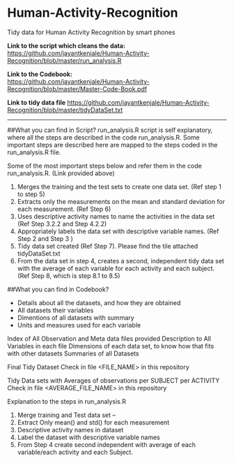 # Human-Activity-Recognition
Tidy data for Human Activity Recognition by smart phones

**Link to the script which cleans the data:**  
https://github.com/jayantkenjale/Human-Activity-Recognition/blob/master/run_analysis.R

**Link to the Codebook:**  
https://github.com/jayantkenjale/Human-Activity-Recognition/blob/master/Master-Code-Book.pdf

**Link to tidy data file**
https://github.com/jayantkenjale/Human-Activity-Recognition/blob/master/tidyDataSet.txt

****
##What you can find in Script?
run_analysis.R script is self explanatory, where all the steps are described in the code run_analysis.R. Some important steps are described here are mapped to the steps coded in the run_analysis.R file.  

Some of the most important steps below and refer them in the code run_analysis.R. (Link provided above)  

1. Merges the training and the test sets to create one data set. (Ref step 1 to step 5)
2. Extracts only the measurements on the mean and standard deviation for each measurement. (Ref Step 6)
3. Uses descriptive activity names to name the activities in the data set (Ref Step 3.2.2 and Step 4.2.2)
4. Appropriately labels the data set with descriptive variable names. (Ref Step 2 and Step 3 )
5. Tidy data set created (Ref Step 7). Please find the tile attached tidyDataSet.txt 
6. From the data set in step 4, creates a second, independent tidy data set with the average of each variable for each activity and each subject. (Ref Step 8, which is step 8.1 to 8.5)


##What you can find in Codebook?
- Details about all the datasets, and how they are obtained 
- All datasets their variables
- Dimentions of all datasets with summary
- Units and measures used for each variable


Index of All Observation and Meta data files provided
Description to All Variables in each file
Dimensions of each data set, to know how that fits with other datasets
Summaries of all Datasets

Final Tidy Dataset
Check in file <FILE_NAME> in this repository

Tidy Data sets with Averages of observations per SUBJECT per ACTIVITY 
Check in file <AVERAGE_FILE_NAME> in this repository

Explanation to the steps in run_analysis.R

1.	Merge training and Test data set – 
2.	Extract Only mean() and std() for each measurement
3.	Descriptive activity names in dataset
4.	Label the dataset with descriptive variable names
5.	From Step 4 create second independent with average of each variable/each activity and each Subject.
